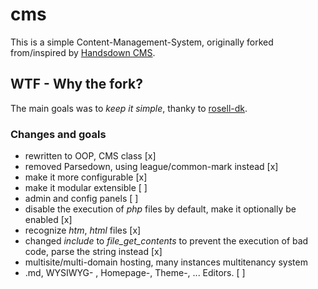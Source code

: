 # cms
This is a simple Content-Management-System, originally forked from/inspired by [Handsdown CMS](https://github.com/rosell-dk/handsdown).

## WTF - Why the fork?
The main goals was to *keep it simple*, thanky to [rosell-dk](https://github.com/rosell-dk).

### Changes and goals
* rewritten to OOP, CMS class [x]
* removed Parsedown, using league/common-mark instead [x]
* make it more configurable [x]
* make it modular extensible [ ]
* admin and config panels [ ]
* disable the execution of *php* files by default, make it optionally be enabled [x]
* recognize *htm*, *html* files [x]
* changed *include* to *file_get_contents* to prevent the execution of bad code, parse the string instead [x]
* multisite/multi-domain hosting, many instances multitenancy system
* .md, WYSIWYG- , Homepage-, Theme-, ... Editors. [ ]
